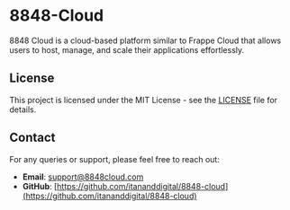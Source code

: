 # 8848-Cloud

8848 Cloud is a cloud-based platform similar to Frappe Cloud that allows users to host, manage, and scale their applications effortlessly. 


## License

This project is licensed under the MIT License - see the [LICENSE](LICENSE) file for details.

## Contact

For any queries or support, please feel free to reach out:

- **Email**: support@8848cloud.com
- **GitHub**: [https://github.com/itananddigital/8848-cloud](https://github.com/itananddigital/8848-cloud)

